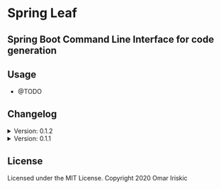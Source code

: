 # Spring Leaf

## Spring Boot Command Line Interface for code generation

## Usage

- @TODO

## Changelog

<details><summary>Version: 0.1.2</summary>
    Windows: <br>
        - Moved from PyInquirer(not in development) to <a href="https://github.com/tmbo/questionary/">questionary</a> , error was still appearing in CommandPrompt <br>
        - Founded out that everything works in Cmder when started in bash <br>
        - Should be tested more on Windows
        - prompt_toolkit version: 3.0.2
</details>
<details><summary>Version: 0.1.1</summary>
    Windows: <br>
        - Error in CommandPrompt with prompt_toolkit (Exception: NoConsoleScreenBufferError), tried with version <=2.0, <br>
            error was still appearing
</details>

## License

Licensed under the MIT License. Copyright 2020 Omar Iriskic
